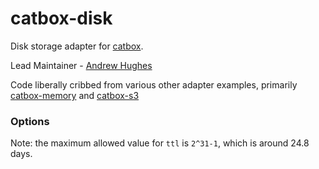 catbox-disk
=============

Disk storage adapter for [catbox](https://github.com/hapijs/catbox).

Lead Maintainer - [Andrew Hughes](https://github.com/EyePulp)

Code liberally cribbed from various other adapter examples, primarily [catbox-memory](https://github.com/hapijs/catbox-memory) and [catbox-s3](https://github.com/fhemberger/catbox-s3)

### Options

Note: the maximum allowed value for `ttl` is `2^31-1`, which is around 24.8 days.
